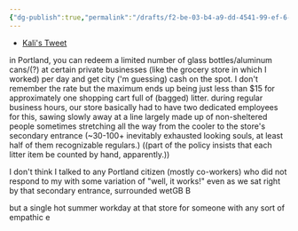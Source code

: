 ```yaml
---
{"dg-publish":true,"permalink":"/drafts/f2-be-03-b4-a9-dd-4541-99-ef-6-ad-25-ae-97-df-2/","dgHomeLink":true,"dgPassFrontmatter":false}
---
```



- [Kali's Tweet](https://twitter.com/kaliiibratiiion/status/1536421338948292608)

in Portland, you can redeem a limited number of glass bottles/aluminum cans/(?) at certain private businesses (like the grocery store in which I worked) per day and get city ('m guessing) cash on the spot. I don't remember the rate but the maximum ends up being just less than $15 for approximately one shopping cart full of (bagged) litter. during regular business hours, our store basically had to have two dedicated employees for this, sawing slowly away at a line largely made up of non-sheltered people sometimes stretching all the way from the cooler to the store's secondary entrance (~30-100+ inevitably exhausted looking souls, at least half of them recognizable regulars.) ((part of the policy insists that each litter item be counted by hand, apparently.))

I don't think I talked to any Portland citizen (mostly co-workers) who did not respond to my with some variation of "well, it works!" even as we sat right by that secondary entrance, surrounded 	wetGB B 

but a single hot summer workday at that store for someone with any sort of empathic e